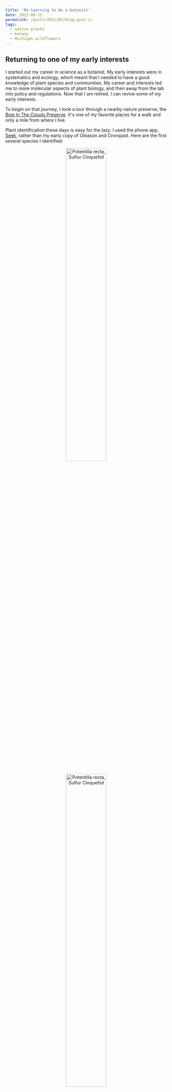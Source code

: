 ```yaml
---
title: 'Re-learning to be a botanist'
date: 2022-06-15
permalink: /posts/2022/07/blog-post-1/
tags:
  - native plants
  - botany
  - Michigan wildflowers
---
```


## Returning to one of my early interests

I started out my career in science as a botanist. My early interests were in systematics and ecology, which meant that I needed to have a good knowledge of plant species and communities. My career and interests led me to more molecular aspects of plant biology, and then away from the lab into policy and regulations. Now that I am retired, I can revive some of my early interests.

To begin on that journey, I took a tour through a nearby nature preserve, the [Bow In The Clouds Preserve](https://swmlc.org/project/bow-in-the-clouds-preserve/). It's one of my favorite places for a walk and only a mile from where I live.

Plant identification these days is easy for the lazy. I used the phone app, [Seek](https://apps.apple.com/us/app/seek-by-inaturalist/id1353224144), rather than my early copy of Gleason and Cronquist. Here are the first several species I identified: 

<center>
<img src="/images/IMG_4480.JPG" alt="Potentilla recta, Sulfur Cinquefoil" width="50%">
<br>
<img src="/images/IMG_4481.jpg" alt="Potentilla recta, Sulfur Cinquefoil" width="50%">
<br>
<img src="/images/IMG_4482.JPG" alt="Berteroa incana, Hoary Alyssum" width="50%">
<br>
<img src="/images/IMG_4485.JPG" alt="Leonurus cardiaca, Common Motherwort" width="50%">
<br>
<img src="/images/IMG_4486.JPG" alt="Erigeron, Fleabane" width="50%">
<br>
<img src="/images/IMG_4487.JPG" alt="Erigeron, Fleabane" width="50%">
<br>
<img src="/images/IMG_4488.JPG" alt="Coreopsis, Tickseed" width="50%">
<br>
<img src="/images/IMG_4489.JPG" alt="Hesperis matronalis, Dame's Rocket" width="50%">
<br>
<img src="/images/IMG_4490.JPG" alt="Glechoma hederacea, Ground Ivy" width="50%">
<br>
<img src="/images/IMG_4491.JPG" alt="Securigera varia, Purple Crownvetch" width="50%">
<br>
<img src="/images/IMG_4492.JPG" alt="Aegopodium podagraria, Goutweed" width="50%">
<br>
<img src="/images/IMG_4495.JPG" alt="Potentilla indica, Mock Strawberry" width="50%">
<br>
<img src="/images/IMG_4498.JPG" alt="Potentilla indica, Mock Strawberry" width="50%">
<br>
<img src="/images/IMG_4499.JPG" alt="Rosa multiflora, Multiflora Rose" width="50%">
</center>